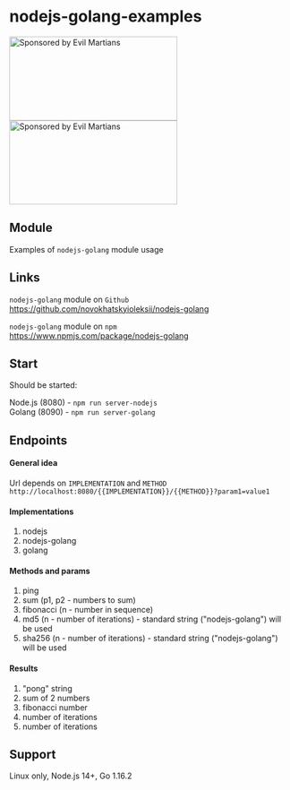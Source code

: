 # nodejs-golang-examples

<a href="https://nodejs.org">
    <img src="https://upload.wikimedia.org/wikipedia/commons/thumb/d/d9/Node.js_logo.svg/590px-Node.js_logo.svg.png"
    alt="Sponsored by Evil Martians" width="300" height="150">
</a>

<a href="https://golang.org">
    <img src="https://golang.org/lib/godoc/images/go-logo-blue.svg"
    alt="Sponsored by Evil Martians" width="300" height="150">
</a>

## Module

Examples of `nodejs-golang` module usage

## Links

`nodejs-golang` module on `Github`  
https://github.com/novokhatskyioleksii/nodejs-golang

`nodejs-golang` module on `npm`  
https://www.npmjs.com/package/nodejs-golang

## Start

Should be started:

Node.js (8080) - `npm run server-nodejs`  
Golang (8090) - `npm run server-golang`

## Endpoints

#### General idea

Url depends on `IMPLEMENTATION` and `METHOD`
`http://localhost:8080/{{IMPLEMENTATION}}/{{METHOD}}?param1=value1`

#### Implementations

1. nodejs
2. nodejs-golang
3. golang

#### Methods and params

1. ping
2. sum (p1, p2 - numbers to sum)
3. fibonacci (n - number in sequence)
4. md5 (n - number of iterations) - standard string ("nodejs-golang") will be used
5. sha256 (n - number of iterations) - standard string ("nodejs-golang") will be used

#### Results

1. "pong" string
2. sum of 2 numbers
3. fibonacci number
4. number of iterations
5. number of iterations

## Support

Linux only, Node.js 14+, Go 1.16.2
